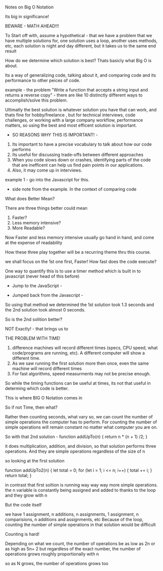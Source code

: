 Notes on Big O Notation 

Its big in significance!

BEWARE - MATH AHEAD!!!

To Start off with, assume a hypothetical - that we have a problem that we have multiple solutions for, one solution uses a loop, another uses methods, etc, each solution is night and day different, but it takes us to the same end result

How do we determine which solution is best? Thats basicly what Big O is about. 

Its a way of generalizing code, talking about it, and comparing code and its performance to other peices of code. 

example -  the problem "Write a function that accepts a string input and returns a reverse copy" - there are like 10 distinctly different ways to accomplish/solve this problem.

Ultimatly the best solution is whatever solution you have that can work, and thats fine for hobby/freelance , but for technical interviews, code challenges, or working with a large company workflow, performance matters, so using the best and most efficent solution is important. 

- SO REASONS WHY THIS IS IMPORTANT! -

1. Its important to have a precise vocabulary to talk about how our code performs
2. Its useful for discussing trade-offs between different approaches
3. When you code slows down or crashes, identifying parts of the code that are inefficent can help us find pain points in our applications. 
4. Also, it may come up in interviews. 

example 1 - go into the Javascript for this. 

- side note from the example. 
In the context of comparing code

What does Better Mean?

There are three things better could mean
1. Faster?
2. Less memory intensive? 
3. More Readable?

Now Faster and less memory intensive usually go hand in hand, and come at the expense of readability 

How these three play together will be a recurring theme thru this course. 

we shall focus on the 1st one first, Faster! How fast does the code execute? 

One way to quantify this is to use a timer method which is built in to javascript (never head of this before)

- Jump to the JavaScript -

- Jumped back from the Javascript -

So using that method we determined the 1st solution took 1.3 seconds and the 2nd solution took almost 0 seconds.

So is the 2nd solition better? 

NOT Exactly! - that brings us to

THE PROBLEM WITH TIME!
1. difference machines will record different times (specs, CPU speed, what code/programs are running, etc). A different computer will show a different time.
2. As we saw running the first solution more then once, even the same machine will record different times
3. For fast algorithms, speed measurments may not be precise enough. 

So while the timing functions can be useful at times, its not that useful in determing which code is better. 

This is where BIG O Notation comes in

So if not Time, then what? 

Rather then counting seconds, what vary so, we can count the number of simple operations the computer has to perform.
For counting the number of simple operations will remain constant no matter what computer you are on. 


So with that 2nd solution - 
function addUpTo(n) {
    return n * (n + 1) /2;
}

it does multiplication, addition, and division, so that solution performs three operations. And they are simple operations regardless of the size of n

so looking at the first solution 

function addUpTo2(n) {
    let total = 0;
    for (let i = 1; i <= n; i++) {
        total += i;
    }
    return total;
}

in contrast that first soltion is running way way way more simple operations. the n variable is constantly being assigned and added to thanks to the loop and they grow with n

But the code itself 

we have 1 assignment, n additions, n assignments, 1 assignment, n comparisions, n additions and assignments, etc Because of the loop, counting the number of simple operations in that solution would be difficult 

Counting is hard!

Depending on what we count, the number of operations be as low as 2n or as high as 5n+ 2
but regardless of the exact number, the number of operations grows roughly proportionally with n

so as N grows, the number of operations grows too
